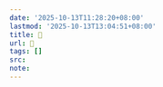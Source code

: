 ```yaml
---
date: '2025-10-13T11:28:20+08:00'
lastmod: '2025-10-13T13:04:51+08:00'
title: 󰜧
url: 󰜧
tags: []
src:
note:
---
```

